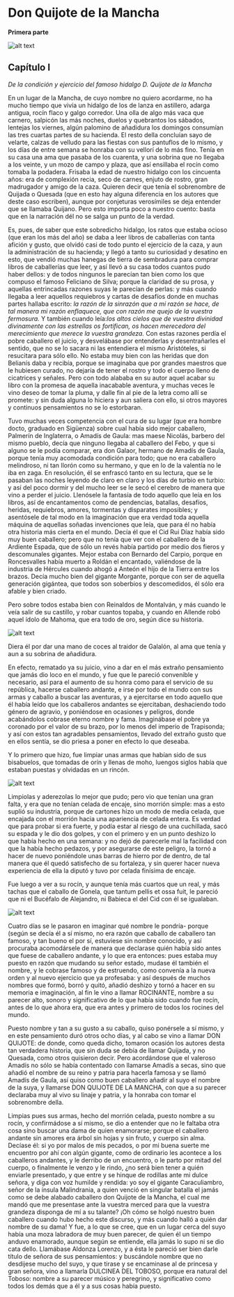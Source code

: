 # Don Quijote de la Mancha

**Primera parte**

![alt text](http://www.cervantesvirtual.com/s3/BVMC_OBRAS/fef/cf8/b48/2b1/11d/fac/c70/021/85c/e60/64/mimes/imagenes/fefcf8b4-82b1-11df-acc7-002185ce6064_16.jpg "Quijote")

## Capítulo I

_De la condición y ejercicio del famoso hidalgo D. Quijote de la Mancha_

En un lugar de la Mancha, de cuyo nombre no quiero acordarme, no ha mucho tiempo que vivía un hidalgo de los de lanza en astillero, adarga antigua, rocín flaco y galgo corredor. Una olla de algo más vaca que carnero, salpicón las más noches, duelos y quebrantos los sábados, lentejas los viernes, algún palomino de añadidura los domingos consumían las tres cuartas partes de su hacienda. El resto della concluían sayo de velarte, calzas de velludo para las fiestas con sus pantuflos de lo mismo, y los días de entre semana se honraba con su vellorí de lo más fino. Tenía en su casa una ama que pasaba de los cuarenta, y una sobrina que no llegaba a los veinte, y un mozo de campo y plaza, que así ensillaba el rocín como tomaba la podadera. Frisaba la edad de nuestro hidalgo con los cincuenta años: era de complexión recia, seco de carnes, enjuto de rostro, gran madrugador y amigo de la caza. Quieren decir que tenía el sobrenombre de Quijada o Quesada (que en esto hay alguna diferencia en los autores que deste caso escriben), aunque por conjeturas verosímiles se deja entender que se llamaba Quijano. Pero esto importa poco a nuestro cuento: basta que en la narración dél no se salga un punto de la verdad.

Es, pues, de saber que este sobredicho hidalgo, los ratos que estaba ocioso (que eran los más del año) se daba a leer libros de caballerías con tanta afición y gusto, que olvidó casi de todo punto el ejercicio de la caza, y aun la administración de su hacienda; y llegó a tanto su curiosidad y desatino en esto, que vendió muchas hanegas de tierra de sembradura para comprar libros de caballerías que leer, y así llevó a su casa todos cuantos pudo haber dellos: y de todos ningunos le parecían tan bien como los que compuso el famoso Feliciano de Silva; porque la claridad de su prosa, y aquellas entrincadas razones suyas le parecían de perlas: y más cuando llegaba a leer aquellos requiebros y cartas de desafíos donde en muchas partes hallaba escrito: _la razón de la sinrazón que a mi razón se hace, de tal manera mi razón enflaquece, que con razón me quejo de la vuestra fermosura._ Y también cuando leía:_los altos cielos que de vuestra divinidad divinamente con las estrellas os fortifican, os hacen merecedora del merecimiento que merece la vuestra grandeza._ Con estas razones perdía el pobre caballero el juicio, y desvelábase por entenderlas y desentrañarles el sentido, que no se lo sacara ni las entendiera el mismo Aristóteles, si resucitara para sólo ello. No estaba muy bien con las heridas que don Belianís daba y recibía, porque se imaginaba que por grandes maestros que le hubiesen curado, no dejaría de tener el rostro y todo el cuerpo lleno de cicatrices y señales. Pero con todo alababa en su autor aquel acabar su libro con la promesa de aquella inacabable aventura, y muchas veces le vino deseo de tomar la pluma, y dalle fin al pie de la letra como allí se promete: y sin duda alguna lo hiciera y aun saliera con ello, si otros mayores y continuos pensamientos no se lo estorbaran.

Tuvo muchas veces competencia con el cura de su lugar (que era hombre docto, graduado en Sigüenza) sobre cual había sido mejor caballero, Palmerín de Inglaterra, o Amadís de Gaula: mas maese Nicolás, barbero del mismo pueblo, decía que ninguno llegaba al caballero del Febo, y que si alguno se le podía comparar, era don Galaor, hermano de Amadís de Gaula, porque tenía muy acomodada condición para todo; que no era caballero melindroso, ni tan llorón como su hermano, y que en lo de la valentía no le iba en zaga. En resolución, él se enfrascó tanto en su lectura, que se le pasaban las noches leyendo de claro en claro y los días de turbio en turbio: y así del poco dormir y del mucho leer se le secó el cerebro de manera que vino a perder el juicio. Llenósele la fantasía de todo aquello que leía en los libros, así de encantamentos como de pendencias, batallas, desafíos, heridas, requiebros, amores, tormentas y disparates imposibles; y asentósele de tal modo en la imaginación que era verdad toda aquella máquina de aquellas soñadas invenciones que leía, que para él no había otra historia más cierta en el mundo. Decía él que el Cid Rui Díaz había sido muy buen caballero; pero que no tenía que ver con el caballero de la Ardiente Espada, que de sólo un revés había partido por medio dos fieros y descomunales gigantes. Mejor estaba con Bernardo del Carpio, porque en Roncesvalles había muerto a Roldán el encantado, valiéndose de la industria de Hércules cuando ahogó a Anteón el hijo de la Tierra entre los brazos. Decía mucho bien del gigante Morgante, porque con ser de aquella generación gigántea, que todos son soberbios y descomedidos, él sólo era afable y bien criado.

Pero sobre todos estaba bien con Reinaldos de Montalván, y más cuando le veía salir de su castillo, y robar cuantos topaba, y cuando en Allende robó aquel ídolo de Mahoma, que era todo de oro, según dice su historia.

![alt text](http://www.cervantesvirtual.com/s3/BVMC_OBRAS/fef/cf8/b48/2b1/11d/fac/c70/021/85c/e60/64/mimes/imagenes/fefcf8b4-82b1-11df-acc7-002185ce6064_18.jpg "Hidalgo")

Diera él por dar una mano de coces al traidor de Galalón, al ama que tenía y aun a su sobrina de añadidura.

En efecto, rematado ya su juicio, vino a dar en el más extraño pensamiento que jamás dio loco en el mundo, y fue que le pareció convenible y necesario, así para el aumento de su honra como para el servicio de su república, hacerse caballero andante, e irse por todo el mundo con sus armas y caballo a buscar las aventuras, y a ejercitarse en todo aquello que él había leído que los caballeros andantes se ejercitaban, deshaciendo todo género de agravio, y poniéndose en ocasiones y peligros, donde acabándolos cobrase eterno nombre y fama. Imaginábase el pobre ya coronado por el valor de su brazo, por lo menos del imperio de Trapisonda; y así con estos tan agradables pensamientos, llevado del extraño gusto que en ellos sentía, se dio priesa a poner en efecto lo que deseaba.

Y lo primero que hizo, fue limpiar unas armas que habían sido de sus bisabuelos, que tomadas de orín y llenas de moho, luengos siglos había que estaban puestas y olvidadas en un rincón.

![alt text](http://www.cervantesvirtual.com/s3/BVMC_OBRAS/fef/cf8/b48/2b1/11d/fac/c70/021/85c/e60/64/mimes/imagenes/fefcf8b4-82b1-11df-acc7-002185ce6064_21.jpg "Caballo")

Limpiolas y aderezolas lo mejor que pudo; pero vio que tenían una gran falta, y era que no tenían celada de encaje, sino morrión simple: mas a esto suplió su industria, porque de cartones hizo un modo de media celada, que encajada con el morrión hacia una apariencia de celada entera. Es verdad que para probar si era fuerte, y podía estar al riesgo de una cuchillada, sacó su espada y le dio dos golpes, y con el primero y en un punto deshizo lo que había hecho en una semana: y no dejó de parecerle mal la facilidad con que la había hecho pedazos, y por asegurarse de este peligro, la tornó a hacer de nuevo poniéndole unas barras de hierro por de dentro, de tal manera que él quedó satisfecho de su fortaleza, y sin querer hacer nueva experiencia de ella la diputó y tuvo por celada finísima de encaje.

Fue luego a ver a su rocín, y aunque tenía más cuartos que un real, y más tachas que el caballo de Gonela, que tantum pellis et ossa fuit, le pareció que ni el Bucéfalo de Alejandro, ni Babieca el del Cid con él se igualaban.

![alt text](http://www.cervantesvirtual.com/s3/BVMC_OBRAS/fef/cf8/b48/2b1/11d/fac/c70/021/85c/e60/64/mimes/imagenes/fefcf8b4-82b1-11df-acc7-002185ce6064_23.jpg "Dulcinea")

Cuatro días se le pasaron en imaginar qué nombre le pondría- porque (según se decía él a sí mismo, no era razón que caballo de caballero tan famoso, y tan bueno el por sí, estuviese sin nombre conocido, y así procuraba acomodársele de manera que declarase quién había sido antes que fuese de caballero andante, y lo que era entonces: pues estaba muy puesto en razón que mudando su señor estado, mudase él también el nombre, y le cobrase famoso y de estruendo, como convenía a la nueva orden y al nuevo ejercicio que ya profesaba: y así después de muchos nombres que formó, borró y quitó, añadió deshizo y tornó a hacer en su memoria e imaginación, al fin le vino a llamar ROCINANTE, nombre a su parecer alto, sonoro y significativo de lo que había sido cuando fue rocín, antes de lo que ahora era, que era antes y primero de todos los rocines del mundo.

Puesto nombre y tan a su gusto a su caballo, quiso ponérsele a sí mismo, y en este pensamiento duró otros ocho días, y al cabo se vino a llamar DON QUIJOTE: de donde, como queda dicho, tomaron ocasión los autores desta tan verdadera historia, que sin duda se debía de llamar Quijada, y no Quesada, como otros quisieron decir. Pero acordándose que el valeroso Amadís no sólo se había contentado con llamarse Amadís a secas, sino que añadió el nombre de su reino y patria para hacerla famosa y se llamó Amadís de Gaula, así quiso como buen caballero añadir al suyo el nombre de la suya, y llamarse DON QUIJOTE DE LA MANCHA, con que a su parecer declaraba muy al vivo su linaje y patria, y la honraba con tomar el sobrenombre della.

Limpias pues sus armas, hecho del morrión celada, puesto nombre a su rocín, y confirmádose a sí mismo, se dio a entender que no le faltaba otra cosa sino buscar una dama de quien enamorarse; porque el caballero andante sin amores era árbol sin hojas y sin fruto, y cuerpo sin alma. Decíase él: si yo por malos de mis pecados, o por mi buena suerte me encuentro por ahí con algún gigante, como de ordinario les acontece a los caballeros andantes, y le derribo de un encuentro, o le parto por mitad del cuerpo, o finalmente le venzo y le rindo, ¿no será bien tener a quién enviarle presentado, y que entre y se hinque de rodillas ante mi dulce señora, y diga con voz humilde y rendida: yo soy el gigante Caraculiambro, señor de la ínsula Malindrania, a quien venció en singular batalla el jamás como se debe alabado caballero don Quijote de la Mancha, el cual me mandó que me presentase ante la vuestra merced para que la vuestra grandeza disponga de mí a su talante? ¡Oh cómo se holgó nuestro buen caballero cuando hubo hecho este discurso, y más cuando halló a quién dar nombre de su dama! Y fue, a lo que se cree, que en un lugar cerca del suyo había una moza labradora de muy buen parecer, de quien él un tiempo anduvo enamorado, aunque según se entiende, ella jamás lo supo ni se dio cata dello. Llamábase Aldonza Lorenzo, y a ésta le pareció ser bien darle título de señora de sus pensamientos: y buscándole nombre que no desdijese mucho del suyo, y que tirase y se encaminase al de princesa y gran señora, vino a llamarla DULCINEA DEL TOBOSO, porque era natural del Toboso: nombre a su parecer músico y peregrino, y significativo como todos los demás que a él y a sus cosas había puesto.
